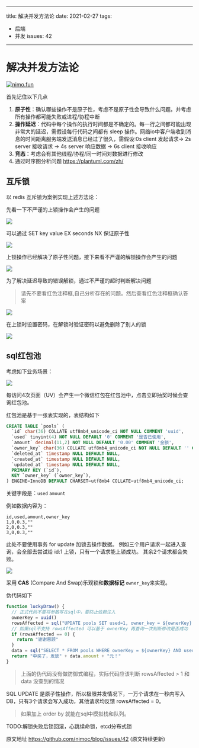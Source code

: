 ----
title: 解决并发方法论
date: 2021-02-27
tags:
- 后端
- 并发
issues: 42
----

# 解决并发方法论

[![nimo.fun](http://nimo.fun/notice/index.svg)](https://nimo.fun/notice/)

首先记住以下几点

1. **原子性**：确认哪些操作不是原子性，考虑不是原子性会导致什么问题。并考虑所有操作都可能失败或进程/协程中断
2. **操作延迟**：代码中每个操作的执行时间都是不确定的。每一行之间都可能出现非常大的延迟，需假设每行代码之间都有 sleep 操作。网络io中客户端收到消息的时间距离服务端发送消息已经过了很久，需假设:0s client 发起请求-> 2s server 接收请求 -> 4s server 响应数据 -> 6s client 接收响应
3. **竞态**：考虑会有其他线程/协程/同一时间对数据进行修改
4. 通过时序图分析问题 https://plantuml.com/zh/

## 互斥锁

以 redis 互斥锁为案例实现上述方法论：

先看一下不严谨的上锁操作会产生的问题


![](./concurrency_methodology/1-1.png)

可以通过 SET key value  EX seconds NX 保证原子性

![](./concurrency_methodology/1-2.png)

上锁操作已经解决了原子性问题，接下来看不严谨的解锁操作会产生的问题


![](./concurrency_methodology/1-3.png)

为了解决延迟导致的错误解锁，通过不严谨的超时判断解决问题

> 请先不要看红色注释框,自己分析存在的问题。然后查看红色注释框确认答案

![](./concurrency_methodology/1-4.png)

在上锁时设置密码，在解锁时验证密码以避免删除了别人的锁

![](./concurrency_methodology/1-5.png)

## sql红包池

考虑如下业务场景：

![](./concurrency_methodology/turntable.jpg)

每访问4次页面（UV）会产生一个微信红包在红包池中，点击立即抽奖时候会查询红包池。

红包池是基于一张表实现的，表结构如下

```sql
CREATE TABLE `pools` (
  `id` char(36) COLLATE utf8mb4_unicode_ci NOT NULL COMMENT 'uuid',
  `used` tinyint(4) NOT NULL DEFAULT '0' COMMENT '是否已使用',
  `amount` decimal(11,2) NOT NULL DEFAULT '0.00' COMMENT '金额',
  `owner_key` char(36) COLLATE utf8mb4_unicode_ci NOT NULL DEFAULT '' COMMENT '',
  `deleted_at` timestamp NULL DEFAULT NULL,
  `created_at` timestamp NULL DEFAULT NULL,
  `updated_at` timestamp NULL DEFAULT NULL,
  PRIMARY KEY (`id`),
  KEY `owner_key` (`owner_key`),
) ENGINE=InnoDB DEFAULT CHARSET=utf8mb4 COLLATE=utf8mb4_unicode_ci;
```


关键字段是：`used` `amount`

例如数据内容为：

```
id,used,amount,owner_key
1,0,0.3,""
2,0,0.3,""
3,0,0.3,""
```


此处不要使用事务 for update 加锁去操作数据。
例如三个用户请求一起进入查询，会全部去尝试给 id:1 上锁，只有一个请求能上锁成功。
其余2个请求都会失败。

![](./concurrency_methodology/2-1.png)

采用 **CAS** (Compare And Swap)乐观锁和**数据标记** `owner_key`来实现。

伪代码如下

```js
function luckyDraw() {
  // 正式代码不要将参数写在sql中，要防止依赖注入
  ownerKey = uuid()
  rowsAffected = sql("UPDATE pools SET used=1, owner_key = ${ownerKey}  WHERE used = 0 LIMIT 1")
  // 如果sql不支持 rowsAffected 可以基于 ownerKey 再查询一次判断修改是否成功
  if (rowsAffected == 0) {
    return "谢谢惠顾"
  }
  data = sql("SELECT * FROM pools WHERE ownerKey = ${ownerKey} AND used=1 LIMIT 1")
  return "中奖了，发放" + data.amount + "元！"
}
```

> 上面的伪代码没有做防御式编程，实际代码应该判断 rowsAffected > 1 和 data 没查到的情况

SQL UPDATE 是原子性操作，所以极限并发情况下，一万个请求在一秒内写入DB，只有3个请求会写入成功，其他请求均反馈 rowsAffected = 0。

> 如果加上 order by 就能在sql中模拟栈和队列。

TODO:解锁失败后锁回滚，心跳续命锁，etcd分布式锁

原文地址 https://github.com/nimoc/blog/issues/42 (原文持续更新)
